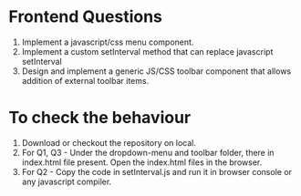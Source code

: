 # Frontend Questions

1. Implement a javascript/css menu component.
2. Implement a custom setInterval method that can replace javascript
setInterval
3. Design and implement a generic JS/CSS toolbar component that allows
addition of external toolbar items.

# To check the behaviour

1. Download or checkout the repository on local.
3. For Q1, Q3 - Under the dropdown-menu and toolbar folder, there in index.html file present. Open the index.html files in the browser.
4. For Q2 - Copy the code in setInterval.js and run it in browser console or any javascript compiler.

